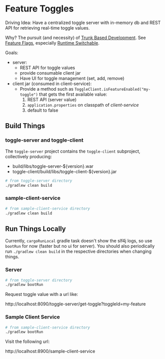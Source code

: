 # Feature Toggles

Driving Idea: Have a centralized toggle server with in-memory db and REST API for retrieving real-time toggle values.

Why? The pursuit (and necessity) of [Trunk Based Development](https://trunkbaseddevelopment.com/). See [Feature Flags](https://trunkbaseddevelopment.com/feature-flags/), especially [Runtime Switchable](https://trunkbaseddevelopment.com/feature-flags/#runtime-switchable).

Goals:
- server:
    - REST API for toggle values
    - provide consumable client jar
    - Have UI for toggle management (set, add, remove)
- client jar (consumed in client-service):
    - Provide a method such as `ToggleClient.isFeatureEnabled("my-toggle")` that gets the first available value:
        1. REST API (server value)
        2. `application.properties` on classpath of _client-service_
        3. default to false

## Build Things

### toggle-server and toggle-client

The `toggle-server` project contains the `toggle-client` subproject, collectively producing:
- build/libs/toggle-server-${version}.war
- toggle-client/build/libs/toggle-client-${version}.jar

```bash
# from toggle-server directory
./gradlew clean build
```

### sample-client-service

```bash
# from sample-client-service directory
./gradlew clean build
```


## Run Things Locally

Currently, `cargoRunLocal` gradle task doesn't show the slf4j logs, so use `bootRun` for now (faster but no ui for server). You should also periodically run `./gradlew clean build` in the respective directories when changing things.

### Server

```bash
# from toggle-server directory
./gradlew bootRun
```

Request toggle value with a url like:

http://localhost:8090/toggle-server/get-toggle?toggleId=my-feature

### Sample Client Service

```bash
# from sample-client-service directory
./gradlew bootRun
```

Visit the following url:

http://localhost:8900/sample-client-service

